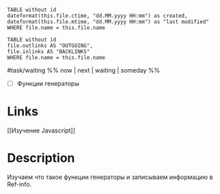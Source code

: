 ```dataview 
TABLE without id
dateformat(this.file.ctime, "dd.MM.yyyy HH:mm") as created,  dateformat(this.file.mtime, "dd.MM.yyyy HH:mm") as "last modified"
WHERE file.name = this.file.name
```
```dataview
TABLE without id
file.outlinks AS "OUTGOING",
file.inlinks AS "BACKLINKS"
WHERE file.name = this.file.name
```

#task/waiting  %% now | next | waiting | someday %%
- [ ] Функции генераторы

# Links
[[Изучение Javascript]]


# Description

Изучаем что такое функции генераторы и записываем информацию в Ref-info.
